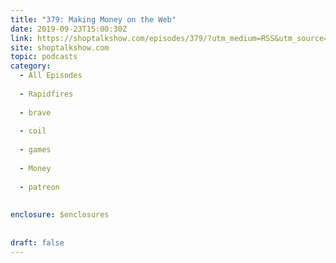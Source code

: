 ```yaml
---
title: "379: Making Money on the Web"
date: 2019-09-23T15:00:30Z
link: https://shoptalkshow.com/episodes/379/?utm_medium=RSS&utm_source=hune
site: shoptalkshow.com
topic: podcasts
category:
  - All Episodes
  
  - Rapidfires
  
  - brave
  
  - coil
  
  - games
  
  - Money
  
  - patreon
  
  
enclosure: $enclosures  
 
  
draft: false
---
```

